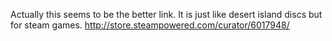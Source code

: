 Actually this seems to be the better link. It is just like desert island discs but for steam games. http://store.steampowered.com/curator/6017948/